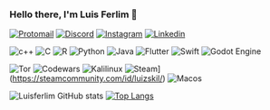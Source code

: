 ### Hello there, I'm Luis Ferlim 👋
  
[![Protomail](https://img.shields.io/badge/ProtonMail-8B89CC?style=for-the-badge&logo=protonmail&logoColor=white)](luisfernandolim.pi@protonmail.com)
[![Discord](https://img.shields.io/badge/Discord-7289DA?style=for-the-badge&logo=discord&logoColor=white)](Deadin...#8667)
[![Instagram](https://img.shields.io/badge/Instagram-E4405F?style=for-the-badge&logo=instagram&logoColor=white)](https://www.instagram.com/luis_ferlim/)
[![Linkedin](https://img.shields.io/badge/LinkedIn-0077B5?style=for-the-badge&logo=linkedin&logoColor=white)](https://br.linkedin.com/in/luis-lima-100508237?trk=people-guest_people_search-card)

![c++](https://img.shields.io/badge/C%2B%2B-00599C?style=for-the-badge&logo=c%2B%2B&logoColor=white)
![C](https://img.shields.io/badge/C-00599C?style=for-the-badge&logo=c&logoColor=white)
![R](https://img.shields.io/badge/R-276DC3?style=for-the-badge&logo=r&logoColor=white)
![Python](https://img.shields.io/badge/Python-14354C?style=for-the-badge&logo=python&logoColor=white)
![Java](https://img.shields.io/badge/java-%23ED8B00.svg?style=for-the-badge&logo=java&logoColor=white)
![Flutter](https://img.shields.io/badge/Flutter-%2302569B.svg?style=for-the-badge&logo=Flutter&logoColor=white)
![Swift](https://img.shields.io/badge/Swift-FA7343?style=for-the-badge&logo=swift&logoColor=white)
![Godot Engine](https://img.shields.io/badge/GODOT-%23FFFFFF.svg?style=for-the-badge&logo=godot-engine)

![Tor](https://img.shields.io/badge/Tor-7D4698?style=for-the-badge&logo=Tor-Browser&logoColor=white)
![Codewars](https://img.shields.io/badge/Codewars-B1361E?style=for-the-badge&logo=codewars&logoColor=grey)
![Kalilinux](https://img.shields.io/badge/Kali_Linux-557C94?style=for-the-badge&logo=kali-linux&logoColor=white)
![Steam](https://img.shields.io/badge/Steam-000000?style=for-the-badge&logo=steam&logoColor=white)](https://steamcommunity.com/id/luizskil/)
![Macos](https://img.shields.io/badge/mac%20os-000000?style=for-the-badge&logo=apple&logoColor=white)

![Luisferlim GitHub stats](https://github-readme-stats.vercel.app/api?username=Luisferlim&show_icons=true&theme=gotham)
[![Top Langs](https://github-readme-stats.vercel.app/api/top-langs/?username=Luisferlim&layout=compact)](https://github.com/Luisferlim/github-readme-stats)


